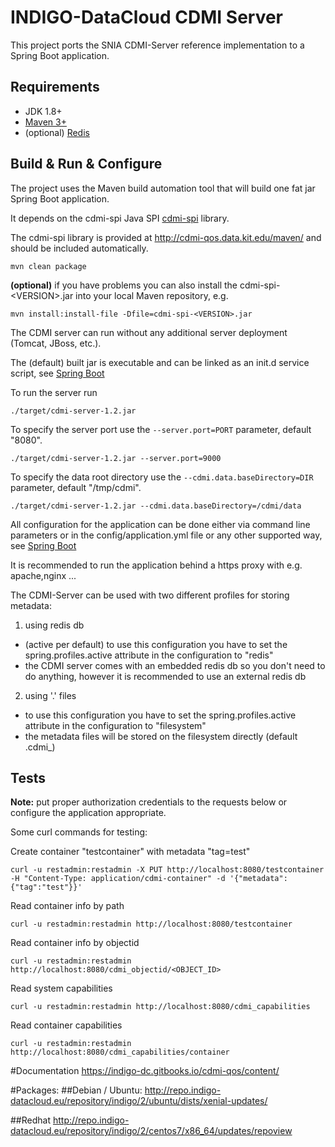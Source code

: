 # INDIGO-DataCloud CDMI Server

This project ports the SNIA CDMI-Server reference implementation to a Spring Boot application.

## Requirements

* JDK 1.8+
* [Maven 3+](https://maven.apache.org/)
* (optional) [Redis](http://redis.io/)

## Build & Run & Configure

The project uses the Maven build automation tool that will build one fat jar Spring Boot application.

It depends on the cdmi-spi Java SPI [cdmi-spi](https://github.com/indigo-dc/cdmi-spi) library.

The cdmi-spi library is provided at http://cdmi-qos.data.kit.edu/maven/ and should be included automatically.

```
mvn clean package
```

**(optional)** if you have problems you can also install the cdmi-spi-\<VERSION\>.jar into your local Maven repository, e.g.

```
mvn install:install-file -Dfile=cdmi-spi-<VERSION>.jar
```

The CDMI server can run without any additional server deployment (Tomcat, JBoss, etc.).

The (default) built jar is executable and can be linked as an init.d service script, see [Spring Boot](https://docs.spring.io/spring-boot/docs/current/reference/htmlsingle/#deployment-initd-service)

To run the server run
```
./target/cdmi-server-1.2.jar
```

To specify the server port use the ```--server.port=PORT``` parameter, default "8080".

```
./target/cdmi-server-1.2.jar --server.port=9000
```

To specify the data root directory use the ```--cdmi.data.baseDirectory=DIR``` parameter, default "/tmp/cdmi".

```
./target/cdmi-server-1.2.jar --cdmi.data.baseDirectory=/cdmi/data
```

All configuration for the application can be done either via command line parameters or in the config/application.yml file or any other supported way, see [Spring Boot](https://docs.spring.io/spring-boot/docs/current/reference/htmlsingle/#boot-features-external-config)

It is recommended to run the application behind a https proxy with e.g. apache,nginx ...

The CDMI-Server can be used with two different profiles for storing metadata:

1) using redis db
* (active per default) to use this configuration you have to set the spring.profiles.active attribute in the configuration to "redis"
* the CDMI server comes with an embedded redis db so you don't need to do anything, however it is recommended to use an external redis db

2) using '.' files
* to use this configuration you have to set the spring.profiles.active attribute in the configuration to "filesystem"
* the metadata files will be stored on the filesystem directly (default .cdmi_<objectname>)

## Tests
**Note:** put proper authorization credentials to the requests below or configure the application appropriate.

Some curl commands for testing:

Create container "testcontainer" with metadata "tag=test"
```
curl -u restadmin:restadmin -X PUT http://localhost:8080/testcontainer -H "Content-Type: application/cdmi-container" -d '{"metadata":{"tag":"test"}}'
```
Read container info by path
```
curl -u restadmin:restadmin http://localhost:8080/testcontainer
```
Read container info by objectid
```
curl -u restadmin:restadmin http://localhost:8080/cdmi_objectid/<OBJECT_ID>
```
Read system capabilities
```
curl -u restadmin:restadmin http://localhost:8080/cdmi_capabilities
```
Read container capabilities
```
curl -u restadmin:restadmin http://localhost:8080/cdmi_capabilities/container
```

#Documentation
https://indigo-dc.gitbooks.io/cdmi-qos/content/

#Packages:
##Debian / Ubuntu:
http://repo.indigo-datacloud.eu/repository/indigo/2/ubuntu/dists/xenial-updates/

##Redhat
http://repo.indigo-datacloud.eu/repository/indigo/2/centos7/x86_64/updates/repoview
